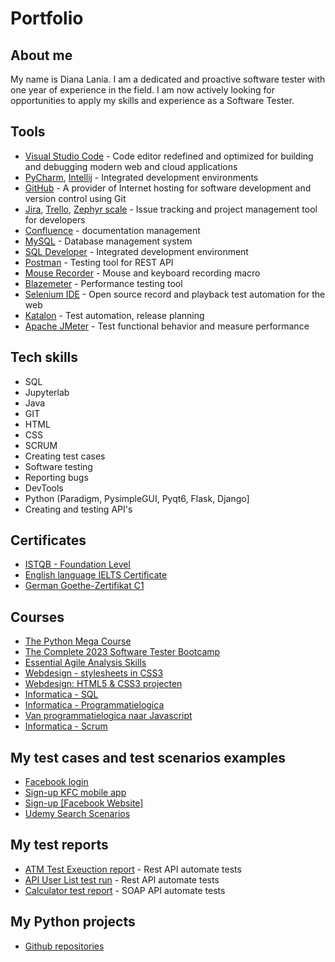 # Portfolio

## About me
My name is Diana Lania. 
I am a dedicated and proactive software tester with one year of experience in the field. I am now actively looking for opportunities to apply my skills and experience as a Software Tester.

## Tools
  - [Visual Studio Code](https://code.visualstudio.com) - Code editor redefined and optimized for building and debugging modern web and cloud applications  
  - [PyCharm](https://www.jetbrains.com/pycharm/), [Intellij](https://www.jetbrains.com/idea/) - Integrated development environments
  - [GitHub](https://github.com/DianaLania) - A provider of Internet hosting for software development and version control using Git
  - [Jira](https://www.atlassian.com/software/jira0), [Trello](https://trello.com/), [Zephyr scale](https://smartbear.com/test-management/zephyr-scale/) - Issue tracking and project management tool for developers
  - [Confluence](https://www.atlassian.com/software/confluence/) - documentation management
  - [MySQL](https://www.mysql.com/) - Database management system
  - [SQL Developer](https://www.oracle.com/be/database/sqldeveloper/) - Integrated development environment
  - [Postman](https://www.postman.com/) - Testing tool for REST API
  - [Mouse Recorder](https://www.mouserecorder.com/) - Mouse and keyboard recording macro
  - [Blazemeter](https://www.blazemeter.com/) - Performance testing tool
  - [Selenium IDE](https://www.selenium.dev/selenium-ide/) - Open source record and playback test automation for the web
  - [Katalon](https://katalon.com/) - Test automation, release planning
  - [Apache JMeter](https://jmeter.apache.org/) - Test functional behavior and measure performance

## Tech skills
  - SQL 
  - Jupyterlab
  - Java 
  - GIT
  - HTML
  - CSS    
  - SCRUM
  - Creating test cases
  - Software testing
  - Reporting bugs      
  - DevTools
  - Python (Paradigm, PysimpleGUI, Pyqt6, Flask, Django]
  - Creating and testing API's
 
 
## Certificates
  - [ISTQB - Foundation Level](https://www.istqb.org/certifications/certified-tester-foundation-level) 
  - [English language IELTS Certificate](https://www.ielts.org/)
  - [German Goethe-Zertifikat C1](https://www.goethe.de/ins/pl/pl/sta/war/prf/gzc1.cfm)


## Courses
  - [The Python Mega Course](https://www.udemy.com/course/the-python-mega-course/) 
  - [The Complete 2023 Software Tester Bootcamp](https://www.udemy.com/course/testerbootcamp/?kw=the+complete+2023+softwa&src=sac)
  - [Essential Agile Analysis Skills](https://www.vdab.be/opleidingen/aanbod/O-AMI-850024/cursus/C-AMI-199871/Essentiele_agile_analyse_vaardigheden-online) 
  - [Webdesign - stylesheets in CSS3](https://www.vdab.be/opleidingen/aanbod/O-AMI-800417/cursus/C-AMI-144883/Webdesign_-_stylesheets_in_CSS3-online)
  - [Webdesign: HTML5 & CSS3 projecten](https://www.vdab.be/opleidingen/aanbod/O-AMI-800827/cursus/C-AMI-165239/Webdesign__HTML5_%2526_CSS3_projecten-online)  
  - [Informatica - SQL](https://www.vdab.be/opleidingen/aanbod/O-AMI-800751/cursus/C-AMI-151643/Informatica_-_SQL-online)
  - [Informatica - Programmatielogica](https://www.vdab.be/opleidingen/aanbod/O-AMI-800864/cursus/C-AMI-172238/Informatica__Programmatielogica-online)
  - [Van programmatielogica naar Javascript](https://www.vdab.be/opleidingen/aanbod/O-AMI-801138/cursus/C-AMI-203702/Van_programmatielogica_naar_javascript-online)
  - [Informatica - Scrum](https://www.vdab.be/opleidingen/aanbod/O-AMI-800575/cursus/C-AMI-146376/Informatica__Scrum-online)



## My test cases and test scenarios examples
  - [Facebook login](https://trello.com/c/q0zU8YNt)
  - [Sign-up KFC mobile app](https://trello.com/c/NaoiO5Ii)
  - [Sign-up [Facebook Website]](https://trello.com/c/q0zU8YNt)
  - [Udemy Search Scenarios](https://trello.com/c/IhMSADHI)

## My test reports
  - [ATM Test Exeuction report](https://docs.google.com/spreadsheets/d/11jw0nQrvBobuR4fZjhzbio5QhK7VABx2/edit?usp=drive_link&ouid=100401798670640554852&rtpof=true&sd=true) - Rest API automate tests
  - [API User List test run](https://docs.google.com/spreadsheets/d/11jw0nQrvBobuR4fZjhzbio5QhK7VABx2/edit?usp=drive_link&ouid=100401798670640554852&rtpof=true&sd=true) - Rest API automate tests
  - [Calculator test report](https://drive.google.com/file/d/16XJ9749cgFRIWD2xgWw7WSCi2DJA3nXi/view?usp=drive_link) - SOAP API automate tests

## My Python projects
 - [Github repositories](https://github.com/DianaLania?tab=repositories)

    




